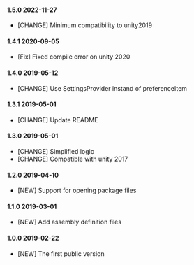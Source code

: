 #### 1.5.0    2022-11-27
- [CHANGE]  Minimum compatibility to unity2019

#### 1.4.1    2020-09-05
- [Fix]     Fixed compile error on unity 2020

#### 1.4.0    2019-05-12
- [CHANGE]  Use SettingsProvider instand of preferenceItem

#### 1.3.1    2019-05-01
- [CHANGE]  Update README

#### 1.3.0    2019-05-01
- [CHANGE]  Simplified logic
- [CHANGE]  Compatible with unity 2017

#### 1.2.0    2019-04-10
- [NEW]     Support for opening package files

#### 1.1.0    2019-03-01
- [NEW]     Add assembly definition files

#### 1.0.0    2019-02-22
- [NEW]     The first public version
